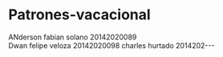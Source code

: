 # Patrones-vacacional
ANderson fabian solano 20142020089  
Dwan felipe veloza 20142020098
charles hurtado 2014202---
